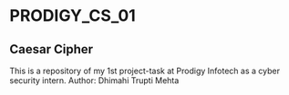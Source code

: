 # PRODIGY_CS_01
## Caesar Cipher
This is a repository of my 1st project-task at Prodigy Infotech as a cyber security intern.
Author: Dhimahi Trupti Mehta
